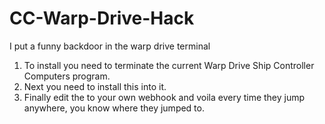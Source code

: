# CC-Warp-Drive-Hack
I put a funny backdoor in the warp drive terminal

1. To install you need to terminate the current Warp Drive Ship Controller Computers program.
2. Next you need to install this into it.
3. Finally edit the <webhook> to your own webhook and voila every time they jump anywhere, you know where they jumped to.
